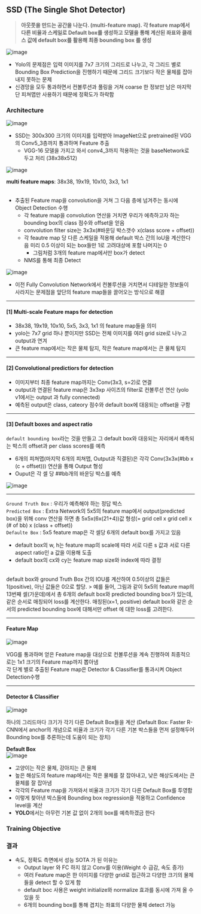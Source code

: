 ## SSD (The Single Shot Detector)

> **아웃풋을 만드는 공간을 나눈다. (multi-feature map). 각 feature map에서 다른 비율과 스케일로 Default box를 생성하고 모델을 통해 계산된 좌표와 클래스 값에 default box를 활용해 최종 bounding box 를 생성**

![image](https://user-images.githubusercontent.com/72767245/108738210-b8166c00-7576-11eb-9bde-38330ef9cfc9.png)


- Yolo의 문제점은 입력 이미지를 7x7 크기의 그리드로 나누고, 각 그리드 별로 Bounding Box Prediction을 진행하기 때문에 그리드 크기보다 작은 물체를 잡아내지 못하는 문제
- 신경망을 모두 통과하면서 컨볼루션과 풀링을 거쳐 coarse 한 정보만 남은 마지막 단 피쳐맵만 사용하기 때문에 정확도가 하락함

### Architecture

![image](https://user-images.githubusercontent.com/72767245/108737658-2c9cdb00-7576-11eb-9037-25665ea53338.png)

- SSD는 300x300 크기의 이미지를 입력받아 ImageNet으로 pretrained된 VGG의 Conv5_3층까지 통과하며 Feature 추출
  - VGG-16 모델을 가지고 와서 conv4_3까지 적용하는 것을 baseNetwork로 두고 처리 (38x38x512)

![image](https://user-images.githubusercontent.com/72767245/108805339-34df2f80-75e3-11eb-958e-9d66862f94ca.png)

**multi feature maps**: 38x38, 19x19, 10x10, 3x3, 1x1 <br><br>


- 추출된 Feature map을 convolution을 거쳐 그 다음 층에 넘겨주는 동시에 Object Detection 수행
  - 각 feature map을 convolution 연산을 거치면 우리가 에측하고자 하는 bounding box의 class 점수와 offset을 얻음
  - convolution filter size는 3x3x(#바운딩 박스갯수 x(class score + offset))
  - 각 feautre map 당 다른 스케일을 적용해 default 박스 간의 IoU을 계산한다음 미리 0.5 이상이 되는 box들만 1로 고려대상에 포함 나머지는 0
    - 그림처럼 3개의 feature map에서만 box가 detect
  - NMS를 통해 최종 Detect



![image](https://user-images.githubusercontent.com/72767245/108805993-d8304480-75e3-11eb-997d-e5386159dab0.png)


- 이전 Fully Convolution Network에서 컨볼루션을 거치면서 디테일한 정보들이 사라지는 문제점을 앞단의 feature map들을 끌어오는 방식으로 해결

---

#### [1] Multi-scale Feature maps for detection
- 38x38, 19x19, 10x10, 5x5, 3x3, 1x1 의 feature map들을 의미
- yolo는 7x7 grid 하나 뿐이지만 SSD는 전체 이미지를 여러 grid size로 나누고 output과 연겨 
- 큰 feature map에서는 작은 물체 탐지, 작은 feature map에서는 큰 물체 탐지

---

#### [2] Convolutional predictiors for detection
- 이미지부터 최종 feature map까지는 Conv(3x3, s=2)로 연결
- output과 연결된 feature map은 3x3xp 사이즈의 filter로 컨볼루션 연산 (yolo v1에서는 output 과 fully connected)
- 예측된 output은 class, cateory 점수와 default box에 대응되는 offset을 구함

---

#### [3] Default boxes and aspect ratio
```default bounding box```라는 것을 만들고 그 default box와 대응되는 자리에서 예측되는 박스의 offset과 per class scores를 예측
- 6개의 피쳐맵(마지막 6개의 피쳐맵, Output과 직결된)은 각각 Conv(3x3x(#bb x (c + offset))) 연산을 통해 Output 형성
- Ouput은 각 셀 당 ##bb개의 바운딩 박스를 예측

![image](https://user-images.githubusercontent.com/72767245/108809847-0f572380-75ed-11eb-8499-540ec6359e3d.png)


---

```Ground Truth Box``` : 우리가 예측해야 하는 정답 박스 <br>
```Predicted Box``` : Extra Network의 5x5의 feature map에서 output(predicted box)을 위해 conv 연산을 하면 총 5x5x(6x(21+4))값 형성(= grid cell x grid cell x (# of bb) x (class + offset)) <br>
```Defaulte Box``` : 5x5 feature map은 각 셀당 6개의 default box를 가지고 있음 <br>

- default box의 w, h는 feature map의 scale에 따라 서로 다른 s 값과 서로 다른 aspect ratio인 a 값을 이용해 도출
- default box의 cx와 cy는 feature map size와 index에 따라 결정
<br>
default box와 ground Truth Box 간의 IOU를 계산하여 0.5이상의 값들은 1(positive), 아닌 값들은 0으로 할당.
> 예를 들어, 그림과 같이 5x5의 feature map의 13번째 셀(가운데)에서 총 6개의 default box와 predicted bounding box가 있는데, 같은 순서로 매칭되어 loss를 계산한다. 매칭된(x=1, positive) default box와 같은 순서의 predicted bounding box에 대해서만 offset 에 대한 loss를 고려한다.


---

#### Feature Map

![image](https://user-images.githubusercontent.com/72767245/108804762-81c20680-75e1-11eb-82d6-c7138fad08b6.png)

VGG를 통과하며 얻은 Feature map을 대상으로 컨볼루션을 계속 진행하여 최종적으로는 1x1 크기의 Feature map까지 뽑아냄  
각 단계 별로 추출된 Feature map은 Detector & Classifier를 통과시켜 Object Detection수행

---

#### Detector & Classifier

![image](https://user-images.githubusercontent.com/72767245/108804860-cea5dd00-75e1-11eb-8e28-082649f9c8ef.png)

하나의 그리드마다 크기가 각기 다른 Default Box들을 계산 (Default Box: Faster R-CNN에서 anchor의 개념으로 비율과 크기가 각기 다른 기본 박스들을 먼저 설정해두어 Bounding box를 추론하는데 도움이 되는 장치)  

**Default Box**  
![image](https://user-images.githubusercontent.com/72767245/108804984-2d6b5680-75e2-11eb-8be3-b7e6ece81c9e.png)

- 고양이는 작은 물체, 강아지는 큰 물체
- 높은 해상도의 feature map에서는 작은 물체를 잘 잡아내고, 낮은 해상도에서는 큰물체를 잘 잡아냄
- 각각의 Feature map을 가져와서 비율과 크기가 각기 다른 Default Box를 투영함
- 이렇게 찾아낸 박스들에 Bounding box regression을 적용하고 Confidence level을 계산
- **YOLO**에서는 아무런 기본 값 없이 2개의 box를 예측하겠금 한다


### Training Objective


### 결과
- 속도, 정확도 측면에서 성능 SOTA 가 된 이유는
  - Output layer 와 FC 하지 않고 Conv를 이용(Weight 수 급감, 속도 증가)
  - 여러 Feature map은 한 이미지를 다양한 grid로 접근하고 다양한 크기의 물체들을 detect 할 수 있게 함
  - default boc 사용은 weight initialize와 normalize 효과를 동시에 가져 올 수 있을 듯
  - 6개의 bounding box를 통해 겹치는 좌표의 다양한 물체 detect 가능


